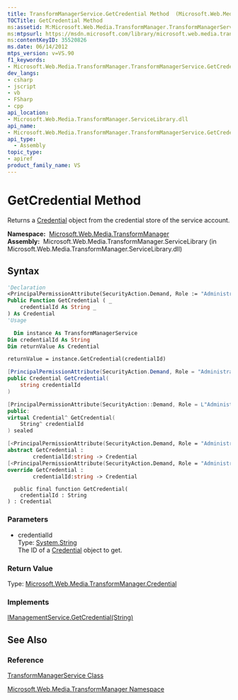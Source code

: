 ```yaml
---
title: TransformManagerService.GetCredential Method  (Microsoft.Web.Media.TransformManager)
TOCTitle: GetCredential Method
ms:assetid: M:Microsoft.Web.Media.TransformManager.TransformManagerService.GetCredential(System.String)
ms:mtpsurl: https://msdn.microsoft.com/library/microsoft.web.media.transformmanager.transformmanagerservice.getcredential(v=VS.90)
ms:contentKeyID: 35520826
ms.date: 06/14/2012
mtps_version: v=VS.90
f1_keywords:
- Microsoft.Web.Media.TransformManager.TransformManagerService.GetCredential
dev_langs:
- csharp
- jscript
- vb
- FSharp
- cpp
api_location:
- Microsoft.Web.Media.TransformManager.ServiceLibrary.dll
api_name:
- Microsoft.Web.Media.TransformManager.TransformManagerService.GetCredential
api_type:
  - Assembly
topic_type:
- apiref
product_family_name: VS
---
```


# GetCredential Method

Returns a [Credential](credential-class-microsoft-web-media-transformmanager.md) object from the credential store of the service account.

**Namespace:**  [Microsoft.Web.Media.TransformManager](microsoft-web-media-transformmanager-namespace.md)  
**Assembly:**  Microsoft.Web.Media.TransformManager.ServiceLibrary (in Microsoft.Web.Media.TransformManager.ServiceLibrary.dll)

## Syntax

```vb
'Declaration
<PrincipalPermissionAttribute(SecurityAction.Demand, Role := "Administrators")> _
Public Function GetCredential ( _
    credentialId As String _
) As Credential
'Usage

  Dim instance As TransformManagerService
Dim credentialId As String
Dim returnValue As Credential

returnValue = instance.GetCredential(credentialId)
```

```csharp
[PrincipalPermissionAttribute(SecurityAction.Demand, Role = "Administrators")]
public Credential GetCredential(
    string credentialId
)
```

```cpp
[PrincipalPermissionAttribute(SecurityAction::Demand, Role = L"Administrators")]
public:
virtual Credential^ GetCredential(
    String^ credentialId
) sealed
```

``` fsharp
[<PrincipalPermissionAttribute(SecurityAction.Demand, Role = "Administrators")>]
abstract GetCredential : 
        credentialId:string -> Credential 
[<PrincipalPermissionAttribute(SecurityAction.Demand, Role = "Administrators")>]
override GetCredential : 
        credentialId:string -> Credential 
```

```jscript
  public final function GetCredential(
    credentialId : String
) : Credential
```

### Parameters

  - credentialId  
    Type: [System.String](https://msdn.microsoft.com/library/s1wwdcbf)  
    The ID of a [Credential](credential-class-microsoft-web-media-transformmanager.md) object to get.  

### Return Value

Type: [Microsoft.Web.Media.TransformManager.Credential](credential-class-microsoft-web-media-transformmanager.md)  

### Implements

[IManagementService.GetCredential(String)](imanagementservice-getcredential-method-microsoft-web-media-transformmanager.md)  

## See Also

### Reference

[TransformManagerService Class](transformmanagerservice-class-microsoft-web-media-transformmanager.md)

[Microsoft.Web.Media.TransformManager Namespace](microsoft-web-media-transformmanager-namespace.md)

